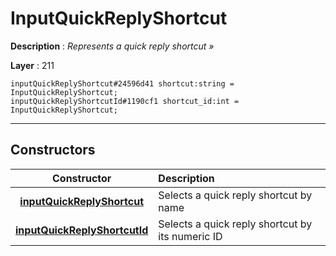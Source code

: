 # InputQuickReplyShortcut

**Description** : *Represents a quick reply shortcut »*

**Layer** : 211

```tl
inputQuickReplyShortcut#24596d41 shortcut:string = InputQuickReplyShortcut;
inputQuickReplyShortcutId#1190cf1 shortcut_id:int = InputQuickReplyShortcut;
```

---

## Constructors

| Constructor | Description |
| :---: | :--- |
| [**inputQuickReplyShortcut**](constructor/inputQuickReplyShortcut) | Selects a quick reply shortcut by name |
| [**inputQuickReplyShortcutId**](constructor/inputQuickReplyShortcutId) | Selects a quick reply shortcut by its numeric ID |